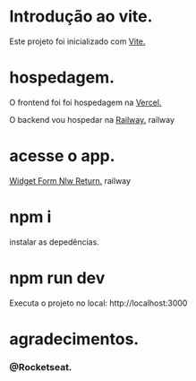# Introdução ao vite.
Este projeto foi inicializado com <a href="https://vitejs.dev/guide/">Vite.</a>

# hospedagem.
O frontend foi foi hospedagem na <a href="https://vercel.com/">Vercel.</a>

O backend vou hospedar na <a href="https://railway.app/">Railway.</a> railway

# acesse o app.
<a href="https://widget-form-nlw-return-qfeh0acd6-mateusfelixdias.vercel.app/">Widget Form Nlw Return.</a> railway

# npm i
instalar as depedências.

# npm run dev
Executa o projeto no local: http://localhost:3000

# agradecimentos.
<h3>@Rocketseat.</h3>
